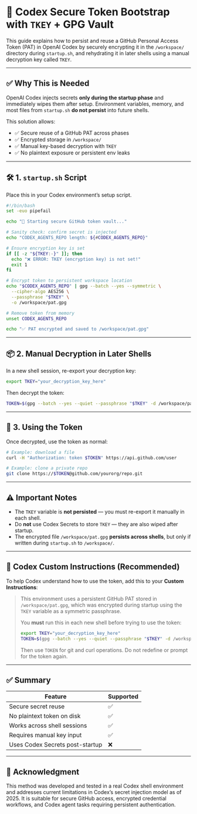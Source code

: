 # 🔐 Codex Secure Token Bootstrap with `TKEY` + GPG Vault

This guide explains how to persist and reuse a GitHub Personal Access Token (PAT) in OpenAI Codex by securely encrypting it in the `/workspace/` directory during `startup.sh`, and rehydrating it in later shells using a manual decryption key called `TKEY`.

---

## ✅ Why This is Needed

OpenAI Codex injects secrets **only during the startup phase** and immediately wipes them after setup. Environment variables, memory, and most files from `startup.sh` **do not persist** into future shells.

This solution allows:

- ✅ Secure reuse of a GitHub PAT across phases
- ✅ Encrypted storage in `/workspace/`
- ✅ Manual key-based decryption with `TKEY`
- ✅ No plaintext exposure or persistent env leaks

---

## 🛠 1. `startup.sh` Script

Place this in your Codex environment’s setup script.

```bash
#!/bin/bash
set -euo pipefail

echo "🔐 Starting secure GitHub token vault..."

# Sanity check: confirm secret is injected
echo "CODEX_AGENTS_REPO length: ${#CODEX_AGENTS_REPO}"

# Ensure encryption key is set
if [[ -z "${TKEY:-}" ]]; then
  echo "❌ ERROR: TKEY (encryption key) is not set!"
  exit 1
fi

# Encrypt token to persistent workspace location
echo "$CODEX_AGENTS_REPO" | gpg --batch --yes --symmetric \
  --cipher-algo AES256 \
  --passphrase "$TKEY" \
  -o /workspace/pat.gpg

# Remove token from memory
unset CODEX_AGENTS_REPO

echo "✅ PAT encrypted and saved to /workspace/pat.gpg"
```

---

## 📦 2. Manual Decryption in Later Shells

In a new shell session, re-export your decryption key:

```bash
export TKEY="your_decryption_key_here"
```

Then decrypt the token:

```bash
TOKEN=$(gpg --batch --yes --quiet --passphrase "$TKEY" -d /workspace/pat.gpg)
```

---

## 🔁 3. Using the Token

Once decrypted, use the token as normal:

```bash
# Example: download a file
curl -H "Authorization: token $TOKEN" https://api.github.com/user

# Example: clone a private repo
git clone https://$TOKEN@github.com/yourorg/repo.git
```

---

## ⚠️ Important Notes

- The `TKEY` variable is **not persisted** — you must re-export it manually in each shell.
- Do **not** use Codex Secrets to store `TKEY` — they are also wiped after startup.
- The encrypted file `/workspace/pat.gpg` **persists across shells**, but only if written during `startup.sh` to `/workspace/`.

---

## 🧩 Codex Custom Instructions (Recommended)

To help Codex understand how to use the token, add this to your **Custom Instructions**:

> This environment uses a persistent GitHub PAT stored in `/workspace/pat.gpg`, which was encrypted during startup using the `TKEY` variable as a symmetric passphrase.
>
> You **must** run this in each new shell before trying to use the token:
>
> ```bash
> export TKEY="your_decryption_key_here"
> TOKEN=$(gpg --batch --yes --quiet --passphrase "$TKEY" -d /workspace/pat.gpg)
> ```
>
> Then use `TOKEN` for git and curl operations. Do not redefine or prompt for the token again.

---

## ✅ Summary

| Feature                         | Supported |
|----------------------------------|-----------|
| Secure secret reuse             | ✅        |
| No plaintext token on disk      | ✅        |
| Works across shell sessions     | ✅        |
| Requires manual key input       | ✅        |
| Uses Codex Secrets post-startup | ❌        |

---

## 💬 Acknowledgment

This method was developed and tested in a real Codex shell environment and addresses current limitations in Codex’s secret injection model as of 2025. It is suitable for secure GitHub access, encrypted credential workflows, and Codex agent tasks requiring persistent authentication.
